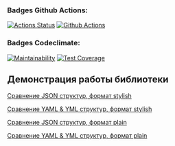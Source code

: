 ### Badges Github Actions:
[![Actions Status](https://github.com/Polyquid/frontend-project-46/actions/workflows/hexlet-check.yml/badge.svg)](https://github.com/Polyquid/frontend-project-46/actions)
[![Github Actions](https://github.com/Polyquid/frontend-project-46/actions/workflows/test.yml/badge.svg)](https://github.com/Polyquid/frontend-project-46/actions)
### Badges Codeclimate:
[![Maintainability](https://api.codeclimate.com/v1/badges/fa3082e7f968281e3fe7/maintainability)](https://codeclimate.com/github/Polyquid/frontend-project-46/maintainability)
[![Test Coverage](https://api.codeclimate.com/v1/badges/fa3082e7f968281e3fe7/test_coverage)](https://codeclimate.com/github/Polyquid/frontend-project-46/test_coverage)

## Демонстрация работы библиотеки
[Сравнение JSON структур, формат stylish](https://asciinema.org/a/evE3Se7Kqe41ShhfFqjCtmxDr)

[Сравнение YAML & YML структур, формат stylish](https://asciinema.org/a/cMqZH76PgOOwybTRF4BnuJhha)

[Сравнение JSON структур, формат plain](https://asciinema.org/a/XqVrFlQc31exauboEiG6p5Fse)

[Сравнение YAML & YML структур, формат plain](https://asciinema.org/a/y8WWCOJzNbD2H6a5LKjjcfLOz)